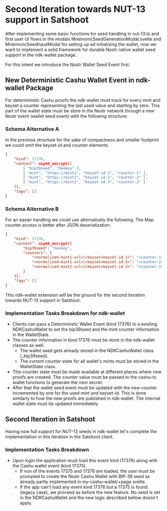 # Second Iteration towards NUT-13 support in Satshoot
After implementing some basic functions for seed handling in nut-13.ts and first user UI flows in the modals MnemonicSeedGenerationModal.svelte and MnemonicSeedInputModal for setting up ad initializing the wallet, now we want to implement a solid framework for durable Nostr native wallet seed support in the ndk-wallet package.

For this intent we introduce the Nostr Wallet Seed Event first.

## New Deterministic Cashu Wallet Event in ndk-wallet Package
For deterministic Cashu proofs the ndk-wallet must track for every mint and keyset a counter representing the last used value and starting by zero. This part of the wallet state must be store in the Nostr network through a new Nostr event (wallet seed event) with the following structure:

### Schema Alternative A
In the previous structure for the sake of compactness and smaller footprint we could omit the keyset-id and counter elements.

```json
{
    "kind": 17376,
    "content": nip44_encrypt([
        [ "bip39seed", "hexkey" ],
        [ "mint", "https://mint1", "keyset-id-1", "counter-1" ],
        [ "mint", "https://mint1", "keyset-id-2", "counter-2" ],
        [ "mint", "https://mint2", "keyset-id-3", "counter-3" ]
    ]),
    "tags": []
}
```

### Schema Alternative B
For an easier handling we could use alternatively the following. The Map counter access is better after JSON deserialization:
```json
{
    "kind": 17376,
    "content": nip44_encrypt({
        "bip39seed": "hexkey",
        "counters": {
            "<normalized-mint1-url>|<keyset=keyset-id-1>": "<counter-1>",
            "<normalized-mint1-url>|<keyset=keyset-id-2>": "<counter-2>",
            "<normalized-mint2-url>|<keyset=keyset-id-3>": "<counter-3>",
        }
    }),
    "tags": []
}
```

This ndk-wallet extension will be the ground for the second iteration towards NUT-13 support in Satshoot.

### Implementation Tasks Breakdown for ndk-wallet
* Clients can pass a Deterministic Wallet Event (kind 17376) to a existing NDKCashuWallet to set the bip39seed and the mint counter information in the WalletState.
* The counter information in kind 17376 must be store in the ndk-wallet classes as well.
  * The wallet seed gets already stored in the NDKCashuWallet class (_bip39seed).
  * The current counter state for all wallet's mints must be stored in the WalletState class.
* This counter state must be made available at different places where new proofs are created. The counter value must be passed to the cashu-ts wallet functions to generate the next secret.
* After that the wallet seed event must be updated with the new counter incremented by one for the used mint and keyset-id. This is done similarly to how the new proofs are published in ndk-wallet. The internal wallet state must be updated immediately.

## Second Iteration in Satshoot
Having now full support for NUT-13 seeds in ndk-wallet let's  complete the implementation in this iteration in the Satshoot client.

### Implementation Tasks Breakdown
* Upon login the application must load this event kind (17376) along with the Cashu wallet event (kind 17375).
  * If non of the events 17375 and 17376 are loaded, the user must be prompted to create the Nostr Cashu Wallet with BIP-39 seed as already partly implemented in my-cashu-wallet/+page.svelte.
  * If the app can't load any event kind 17376 but a 17375 is found (legacy case), we proceed as before the new feature. No seed is set in the NDKCashuWallet and the new logic described bellow doesn't apply.